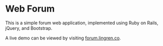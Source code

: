 Web Forum
=========

This is a simple forum web application, implemented using Ruby on Rails, jQuery, and Bootstrap. 

A live demo can be viewed by visiting [forum.lingren.co](http://forum.lingren.co).

